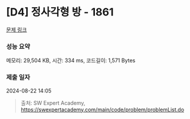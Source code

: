 # [D4] 정사각형 방 - 1861 

[문제 링크](https://swexpertacademy.com/main/code/problem/problemDetail.do?contestProbId=AV5LtJYKDzsDFAXc) 

### 성능 요약

메모리: 29,504 KB, 시간: 334 ms, 코드길이: 1,571 Bytes

### 제출 일자

2024-08-22 14:05



> 출처: SW Expert Academy, https://swexpertacademy.com/main/code/problem/problemList.do